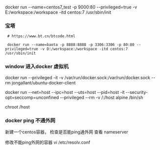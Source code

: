  docker run --name=centos7_test -p 9000:80 --privileged=true -v E:/workspace:/workspace -itd centos:7 /usr/sbin/init

### 宝塔

~~~
 # https://www.bt.cn/btcode.html

 docker run --name=baota -p 8888:8888 -p 3306:3306 -p 80:80 --privileged=true -v D:/workspace:/workspace -itd centos:7 /usr/sbin/init
~~~


### window 进入docker 虚拟机
docker run --privileged -it -v /var/run/docker.sock:/var/run/docker.sock --rm jongallant/ubuntu-docker-client

docker run --net=host --ipc=host --uts=host --pid=host -it --security-opt=seccomp=unconfined --privileged --rm -v /:/host alpine /bin/sh

chroot /host




### docker ping 不通外网
新建一个centos容器， 检查是否能ping通外网
查看 nameserver

修改不能ping外网的容器
vi /etc/resolv.conf